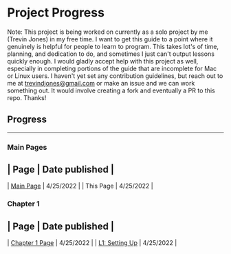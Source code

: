 # Project Progress

Note: This project is being worked on currently as a solo project by me (Trevin Jones) in my free time. I want to get this guide to a point where it genuinely is helpful for people to learn to program. This takes lot's of time, planning, and dedication to do, and sometimes I just can't output lessons quickly enough. I would gladly accept help with this project as well, especially in completing portions of the guide that are incomplete for Mac or Linux users. I haven't yet set any contribution guidelines, but reach out to me at trevindjones@gmail.com or make an issue and we can work something out. It would involve creating a fork and eventually a PR to this repo. Thanks!

## Progress
---

### Main Pages

| Page | Date published |
---------------------------
| [Main Page](README.md) | 4/25/2022 |
| This Page | 4/25/2022 |


### Chapter 1

| Page | Date published |
---------------------------
| [Chapter 1 Page](/Chapter1-PythonBasics/Chapter1.md) | 4/25/2022 |
| [L1: Setting Up](/Chapter1-PythonBasics/l1.md) | 4/25/2022 |